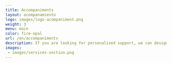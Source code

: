```yaml
---
title: Accompaniments
layout: acompanamiento
logo: images/logo-acompaniment.png
weight: 3
menu: main
color: fire-opal
url: /en/accompaniments
description: If you are looking for personalized support, we can design and facilitate a process of reflection, learning and transformation tailored to you.
images:
 - images/services-section.png
---
```

